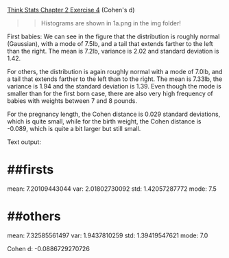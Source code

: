 [Think Stats Chapter 2 Exercise 4](http://greenteapress.com/thinkstats2/html/thinkstats2003.html#toc24) (Cohen's d)

>> Histograms are shown in 1a.png in the img folder!

First babies: We can see in the figure that the distribution is roughly normal (Gaussian),
with a mode of 7.5lb, and a tail that extends farther to the left than the right. The mean
is 7.2lb, variance is 2.02 and standard deviation is 1.42.

For others, the distribution is again roughly normal with a mode of 7.0lb, and a tail
that extends farther to the left than to the right. The mean is 7.33lb, the variance
is 1.94 and the standard deviation is 1.39. Even though the mode is smaller than for
the first born case, there are also very high frequency of babies with weights between
7 and 8 pounds.

For the pregnancy length, the Cohen distance is 0.029 standard deviations, which is
quite small, while for the birth weight, the Cohen distance is -0.089, which is quite
a bit larger but still small.



Text output:

##firsts
======
mean: 7.20109443044 var: 2.01802730092 std: 1.42057287772 mode: 7.5

##others
======
mean: 7.32585561497 var: 1.9437810259 std: 1.39419547621 mode: 7.0

Cohen d: -0.0886729270726
